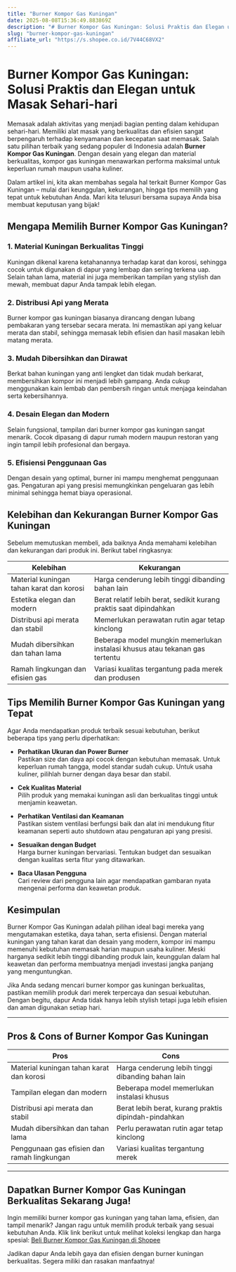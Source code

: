 ```yaml
---
title: "Burner Kompor Gas Kuningan"
date: 2025-08-08T15:36:49.883869Z
description: "# Burner Kompor Gas Kuningan: Solusi Praktis dan Elegan untuk Masak Sehari-hari..."
slug: "burner-kompor-gas-kuningan"
affiliate_url: "https://s.shopee.co.id/7V44C68VX2"
---
```

# Burner Kompor Gas Kuningan: Solusi Praktis dan Elegan untuk Masak Sehari-hari

Memasak adalah aktivitas yang menjadi bagian penting dalam kehidupan sehari-hari. Memiliki alat masak yang berkualitas dan efisien sangat berpengaruh terhadap kenyamanan dan kecepatan saat memasak. Salah satu pilihan terbaik yang sedang populer di Indonesia adalah **Burner Kompor Gas Kuningan**. Dengan desain yang elegan dan material berkualitas, kompor gas kuningan menawarkan performa maksimal untuk keperluan rumah maupun usaha kuliner.

Dalam artikel ini, kita akan membahas segala hal terkait Burner Kompor Gas Kuningan – mulai dari keunggulan, kekurangan, hingga tips memilih yang tepat untuk kebutuhan Anda. Mari kita telusuri bersama supaya Anda bisa membuat keputusan yang bijak!

## Mengapa Memilih Burner Kompor Gas Kuningan?

### 1. Material Kuningan Berkualitas Tinggi

Kuningan dikenal karena ketahanannya terhadap karat dan korosi, sehingga cocok untuk digunakan di dapur yang lembap dan sering terkena uap. Selain tahan lama, material ini juga memberikan tampilan yang stylish dan mewah, membuat dapur Anda tampak lebih elegan.

### 2. Distribusi Api yang Merata

Burner kompor gas kuningan biasanya dirancang dengan lubang pembakaran yang tersebar secara merata. Ini memastikan api yang keluar merata dan stabil, sehingga memasak lebih efisien dan hasil masakan lebih matang merata.

### 3. Mudah Dibersihkan dan Dirawat

Berkat bahan kuningan yang anti lengket dan tidak mudah berkarat, membersihkan kompor ini menjadi lebih gampang. Anda cukup menggunakan kain lembab dan pembersih ringan untuk menjaga keindahan serta kebersihannya.

### 4. Desain Elegan dan Modern

Selain fungsional, tampilan dari burner kompor gas kuningan sangat menarik. Cocok dipasang di dapur rumah modern maupun restoran yang ingin tampil lebih profesional dan bergaya.

### 5. Efisiensi Penggunaan Gas

Dengan desain yang optimal, burner ini mampu menghemat penggunaan gas. Pengaturan api yang presisi memungkinkan pengeluaran gas lebih minimal sehingga hemat biaya operasional.

## Kelebihan dan Kekurangan Burner Kompor Gas Kuningan

Sebelum memutuskan membeli, ada baiknya Anda memahami kelebihan dan kekurangan dari produk ini. Berikut tabel ringkasnya:

| Kelebihan                                | Kekurangan                                |
|------------------------------------------|-------------------------------------------|
| Material kuningan tahan karat dan korosi| Harga cenderung lebih tinggi dibanding bahan lain |
| Estetika elegan dan modern             | Berat relatif lebih berat, sedikit kurang praktis saat dipindahkan |
| Distribusi api merata dan stabil        | Memerlukan perawatan rutin agar tetap kinclong |
| Mudah dibersihkan dan tahan lama       | Beberapa model mungkin memerlukan instalasi khusus atau tekanan gas tertentu |
| Ramah lingkungan dan efisien gas        | Variasi kualitas tergantung pada merek dan produsen |

## Tips Memilih Burner Kompor Gas Kuningan yang Tepat

Agar Anda mendapatkan produk terbaik sesuai kebutuhan, berikut beberapa tips yang perlu diperhatikan:

- **Perhatikan Ukuran dan Power Burner**  
  Pastikan size dan daya api cocok dengan kebutuhan memasak. Untuk keperluan rumah tangga, model standar sudah cukup. Untuk usaha kuliner, pilihlah burner dengan daya besar dan stabil.

- **Cek Kualitas Material**  
  Pilih produk yang memakai kuningan asli dan berkualitas tinggi untuk menjamin keawetan.

- **Perhatikan Ventilasi dan Keamanan**  
  Pastikan sistem ventilasi berfungsi baik dan alat ini mendukung fitur keamanan seperti auto shutdown atau pengaturan api yang presisi.

- **Sesuaikan dengan Budget**  
  Harga burner kuningan bervariasi. Tentukan budget dan sesuaikan dengan kualitas serta fitur yang ditawarkan.

- **Baca Ulasan Pengguna**  
  Cari review dari pengguna lain agar mendapatkan gambaran nyata mengenai performa dan keawetan produk.

## Kesimpulan

Burner Kompor Gas Kuningan adalah pilihan ideal bagi mereka yang mengutamakan estetika, daya tahan, serta efisiensi. Dengan material kuningan yang tahan karat dan desain yang modern, kompor ini mampu memenuhi kebutuhan memasak harian maupun usaha kuliner. Meski harganya sedikit lebih tinggi dibanding produk lain, keunggulan dalam hal keawetan dan performa membuatnya menjadi investasi jangka panjang yang menguntungkan.

Jika Anda sedang mencari burner kompor gas kuningan berkualitas, pastikan memilih produk dari merek terpercaya dan sesuai kebutuhan. Dengan begitu, dapur Anda tidak hanya lebih stylish tetapi juga lebih efisien dan aman digunakan setiap hari.

---

## Pros & Cons of Burner Kompor Gas Kuningan

| **Pros** | **Cons** |
|------------|-----------|
| Material kuningan tahan karat dan korosi | Harga cenderung lebih tinggi dibanding bahan lain |
| Tampilan elegan dan modern | Beberapa model memerlukan instalasi khusus |
| Distribusi api merata dan stabil | Berat lebih berat, kurang praktis dipindah-pindahkan |
| Mudah dibersihkan dan tahan lama | Perlu perawatan rutin agar tetap kinclong |
| Penggunaan gas efisien dan ramah lingkungan | Variasi kualitas tergantung merek |

---

## Dapatkan Burner Kompor Gas Kuningan Berkualitas Sekarang Juga!

Ingin memiliki burner kompor gas kuningan yang tahan lama, efisien, dan tampil menarik? Jangan ragu untuk memilih produk terbaik yang sesuai kebutuhan Anda. Klik link berikut untuk melihat koleksi lengkap dan harga spesial: [Beli Burner Kompor Gas Kuningan di Shopee](https://s.shopee.co.id/7V44C68VX2)

Jadikan dapur Anda lebih gaya dan efisien dengan burner kuningan berkualitas. Segera miliki dan rasakan manfaatnya!